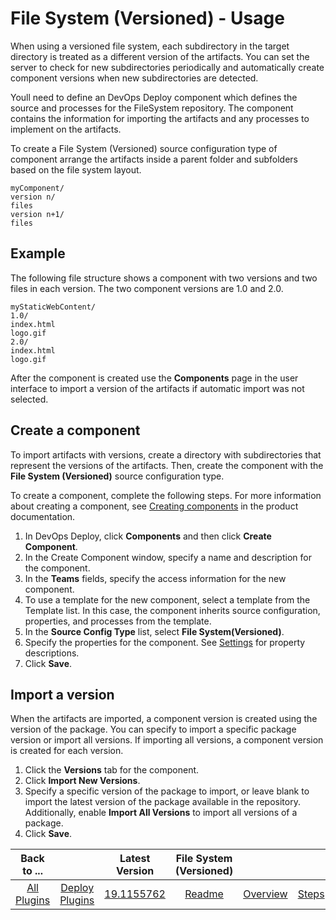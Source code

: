 
# File System (Versioned) - Usage


When using a versioned file system, each subdirectory in the target directory is treated as a different version of the artifacts. You can set the server to check for new subdirectories periodically and automatically create component versions when new subdirectories are detected.

Youll need to define an DevOps Deploy component which defines the source and processes for the FileSystem repository. The component contains the information for importing the artifacts and any processes to implement on the artifacts.

To create a File System (Versioned) source configuration type of component arrange the artifacts inside a parent folder and subfolders based on the file system layout.


```
myComponent/
version n/
files
version n+1/
files

```

## Example

The following file structure shows a component with two versions and two files in each version. The two component versions are 1.0 and 2.0.


```
myStaticWebContent/
1.0/
index.html
logo.gif
2.0/
index.html
logo.gif

```

After the component is created use the **Components** page in the user interface to import a version of the artifacts if automatic import was not selected.


## Create a component




To import artifacts with versions, create a directory with subdirectories that represent the versions of the artifacts. Then, create the component with the **File System (Versioned)** source configuration type.

To create a component, complete the following steps. For more information about creating a component, see [Creating components](http://www-01.ibm.com/support/knowledgecenter/SS4GSP_7.0.2/com.ibm.udeploy.doc/topics/comp_create.html "Creating components") in the product documentation.

1. In DevOps Deploy, click **Components** and then click **Create Component**.
2. In the Create Component window, specify a name and description for the component.
3. In the **Teams** fields, specify the access information for the new component.
4. To use a template for the new component, select a template from the Template list. In this case, the component inherits source configuration, properties, and processes from the template.
5. In the **Source Config Type** list, select **File System(Versioned)**.
6. Specify the properties for the component. See [Settings](#steps) for property descriptions.
7. Click **Save**.

## Import a version

When the artifacts are imported, a component version is created using the version of the package. You can specify to import a specific package version or import all versions. If importing all versions, a component version is created for each version.

1. Click the **Versions** tab for the component.
2. Click **Import New Versions**.
3. Specify a specific version of the package to import, or leave blank to import the latest version of the package available in the repository. Additionally, enable **Import All Versions** to import all versions of a package.
4. Click **Save**.

|Back to ...||Latest Version|File System (Versioned) ||||
| :---: | :---: | :---: | :---: | :---: | :---: | :---: |
|[All Plugins](../../index.md)|[Deploy Plugins](../README.md)|[19.1155762](https://raw.githubusercontent.com/UrbanCode/IBM-UCD-PLUGINS/main/files/FileSystemVersionedSourceConfig/ucd-FileSystemVersionedSourceConfig-19.1155762.zip)|[Readme](README.md)|[Overview](overview.md)|[Steps](steps.md)|[Downloads](downloads.md)|
